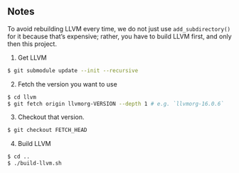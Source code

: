 ## Notes
To avoid rebuilding LLVM every time, we do not just
use `add_subdirectory()` for it because that’s expensive; rather, you have to build LLVM first, and only then this project.

1. Get LLVM
```bash
$ git submodule update --init --recursive
```

2. Fetch the version you want to use
```bash
$ cd llvm
$ git fetch origin llvmorg-VERSION --depth 1 # e.g. `llvmorg-16.0.6`
```

3. Checkout that version.
```bash
$ git checkout FETCH_HEAD
```

4. Build LLVM
```bash
$ cd ..
$ ./build-llvm.sh
```

